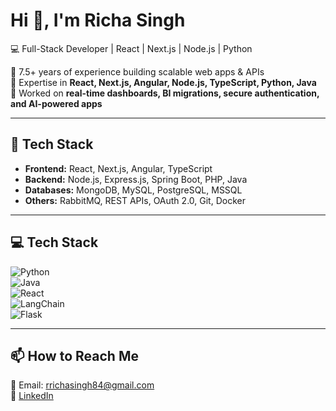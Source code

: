 # Hi 👋, I'm Richa Singh  
💻 Full-Stack Developer | React | Next.js | Node.js | Python  

🔹 7.5+ years of experience building scalable web apps & APIs  
🔹 Expertise in **React, Next.js, Angular, Node.js, TypeScript, Python, Java**  
🔹 Worked on **real-time dashboards, BI migrations, secure authentication, and AI-powered apps**  

---

## 🚀 Tech Stack  
- **Frontend:** React, Next.js, Angular, TypeScript  
- **Backend:** Node.js, Express.js, Spring Boot, PHP, Java  
- **Databases:** MongoDB, MySQL, PostgreSQL, MSSQL  
- **Others:** RabbitMQ, REST APIs, OAuth 2.0, Git, Docker  

---

## 💻 Tech Stack
![Python](https://img.shields.io/badge/Python-3776AB?style=for-the-badge&logo=python&logoColor=white)  
![Java](https://img.shields.io/badge/Java-ED8B00?style=for-the-badge&logo=java&logoColor=white)  
![React](https://img.shields.io/badge/React-20232A?style=for-the-badge&logo=react&logoColor=61DAFB)  
![LangChain](https://img.shields.io/badge/LangChain-0A66C2?style=for-the-badge&logoColor=white)  
![Flask](https://img.shields.io/badge/Flask-000000?style=for-the-badge&logo=flask&logoColor=white)  


---

## 📫 How to Reach Me  
📧 Email: rrichasingh84@gmail.com  
🔗 [LinkedIn](https://linkedin.com/in/your-link)  
